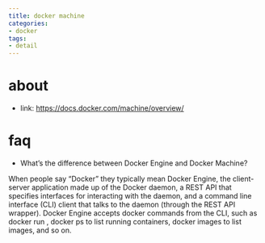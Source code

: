 ```yaml
---
title: docker machine
categories:
- docker
tags:
- detail
---
```


# about

- link: https://docs.docker.com/machine/overview/

# faq

- What’s the difference between Docker Engine and Docker Machine?

When people say “Docker” they typically mean Docker Engine, the client-server application made up of the Docker daemon, a REST API that specifies interfaces for interacting with the daemon, and a command line interface (CLI) client that talks to the daemon (through the REST API wrapper). Docker Engine accepts docker commands from the CLI, such as docker run <image>, docker ps to list running containers, docker images to list images, and so on.